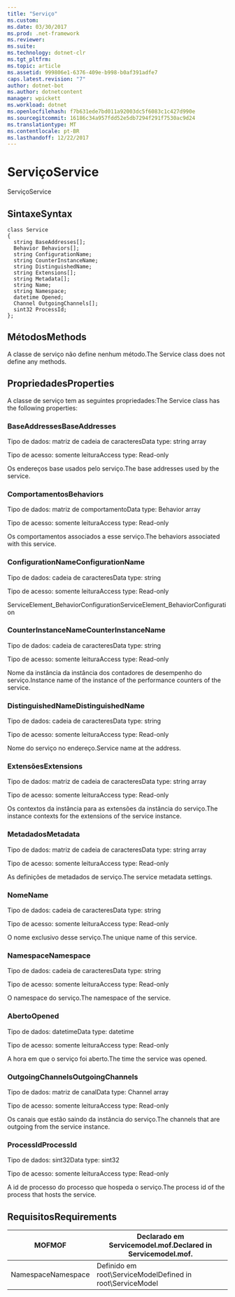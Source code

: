 ```yaml
---
title: "Serviço"
ms.custom: 
ms.date: 03/30/2017
ms.prod: .net-framework
ms.reviewer: 
ms.suite: 
ms.technology: dotnet-clr
ms.tgt_pltfrm: 
ms.topic: article
ms.assetid: 999806e1-6376-409e-b998-b0af391adfe7
caps.latest.revision: "7"
author: dotnet-bot
ms.author: dotnetcontent
manager: wpickett
ms.workload: dotnet
ms.openlocfilehash: f7b631ede7bd011a92003dc5f6083c1c427d990e
ms.sourcegitcommit: 16186c34a957fdd52e5db7294f291f7530ac9d24
ms.translationtype: MT
ms.contentlocale: pt-BR
ms.lasthandoff: 12/22/2017
---
```

# <a name="service"></a><span data-ttu-id="e88fc-102">Serviço</span><span class="sxs-lookup"><span data-stu-id="e88fc-102">Service</span></span>
<span data-ttu-id="e88fc-103">Serviço</span><span class="sxs-lookup"><span data-stu-id="e88fc-103">Service</span></span>  
  
## <a name="syntax"></a><span data-ttu-id="e88fc-104">Sintaxe</span><span class="sxs-lookup"><span data-stu-id="e88fc-104">Syntax</span></span>  
  
```  
class Service  
{  
  string BaseAddresses[];  
  Behavior Behaviors[];  
  string ConfigurationName;  
  string CounterInstanceName;  
  string DistinguishedName;  
  string Extensions[];  
  string Metadata[];  
  string Name;  
  string Namespace;  
  datetime Opened;  
  Channel OutgoingChannels[];  
  sint32 ProcessId;  
};  
```  
  
## <a name="methods"></a><span data-ttu-id="e88fc-105">Métodos</span><span class="sxs-lookup"><span data-stu-id="e88fc-105">Methods</span></span>  
 <span data-ttu-id="e88fc-106">A classe de serviço não define nenhum método.</span><span class="sxs-lookup"><span data-stu-id="e88fc-106">The Service class does not define any methods.</span></span>  
  
## <a name="properties"></a><span data-ttu-id="e88fc-107">Propriedades</span><span class="sxs-lookup"><span data-stu-id="e88fc-107">Properties</span></span>  
 <span data-ttu-id="e88fc-108">A classe de serviço tem as seguintes propriedades:</span><span class="sxs-lookup"><span data-stu-id="e88fc-108">The Service class has the following properties:</span></span>  
  
### <a name="baseaddresses"></a><span data-ttu-id="e88fc-109">BaseAddresses</span><span class="sxs-lookup"><span data-stu-id="e88fc-109">BaseAddresses</span></span>  
 <span data-ttu-id="e88fc-110">Tipo de dados: matriz de cadeia de caracteres</span><span class="sxs-lookup"><span data-stu-id="e88fc-110">Data type: string array</span></span>  
  
 <span data-ttu-id="e88fc-111">Tipo de acesso: somente leitura</span><span class="sxs-lookup"><span data-stu-id="e88fc-111">Access type: Read-only</span></span>  
  
 <span data-ttu-id="e88fc-112">Os endereços base usados pelo serviço.</span><span class="sxs-lookup"><span data-stu-id="e88fc-112">The base addresses used by the service.</span></span>  
  
### <a name="behaviors"></a><span data-ttu-id="e88fc-113">Comportamentos</span><span class="sxs-lookup"><span data-stu-id="e88fc-113">Behaviors</span></span>  
 <span data-ttu-id="e88fc-114">Tipo de dados: matriz de comportamento</span><span class="sxs-lookup"><span data-stu-id="e88fc-114">Data type: Behavior array</span></span>  
  
 <span data-ttu-id="e88fc-115">Tipo de acesso: somente leitura</span><span class="sxs-lookup"><span data-stu-id="e88fc-115">Access type: Read-only</span></span>  
  
 <span data-ttu-id="e88fc-116">Os comportamentos associados a esse serviço.</span><span class="sxs-lookup"><span data-stu-id="e88fc-116">The behaviors associated with this service.</span></span>  
  
### <a name="configurationname"></a><span data-ttu-id="e88fc-117">ConfigurationName</span><span class="sxs-lookup"><span data-stu-id="e88fc-117">ConfigurationName</span></span>  
 <span data-ttu-id="e88fc-118">Tipo de dados: cadeia de caracteres</span><span class="sxs-lookup"><span data-stu-id="e88fc-118">Data type: string</span></span>  
  
 <span data-ttu-id="e88fc-119">Tipo de acesso: somente leitura</span><span class="sxs-lookup"><span data-stu-id="e88fc-119">Access type: Read-only</span></span>  
  
 <span data-ttu-id="e88fc-120">ServiceElement_BehaviorConfiguration</span><span class="sxs-lookup"><span data-stu-id="e88fc-120">ServiceElement_BehaviorConfiguration</span></span>  
  
### <a name="counterinstancename"></a><span data-ttu-id="e88fc-121">CounterInstanceName</span><span class="sxs-lookup"><span data-stu-id="e88fc-121">CounterInstanceName</span></span>  
 <span data-ttu-id="e88fc-122">Tipo de dados: cadeia de caracteres</span><span class="sxs-lookup"><span data-stu-id="e88fc-122">Data type: string</span></span>  
  
 <span data-ttu-id="e88fc-123">Tipo de acesso: somente leitura</span><span class="sxs-lookup"><span data-stu-id="e88fc-123">Access type: Read-only</span></span>  
  
 <span data-ttu-id="e88fc-124">Nome da instância da instância dos contadores de desempenho do serviço.</span><span class="sxs-lookup"><span data-stu-id="e88fc-124">Instance name of the instance of the performance counters of the service.</span></span>  
  
### <a name="distinguishedname"></a><span data-ttu-id="e88fc-125">DistinguishedName</span><span class="sxs-lookup"><span data-stu-id="e88fc-125">DistinguishedName</span></span>  
 <span data-ttu-id="e88fc-126">Tipo de dados: cadeia de caracteres</span><span class="sxs-lookup"><span data-stu-id="e88fc-126">Data type: string</span></span>  
  
 <span data-ttu-id="e88fc-127">Tipo de acesso: somente leitura</span><span class="sxs-lookup"><span data-stu-id="e88fc-127">Access type: Read-only</span></span>  
  
 <span data-ttu-id="e88fc-128">Nome do serviço no endereço.</span><span class="sxs-lookup"><span data-stu-id="e88fc-128">Service name at the address.</span></span>  
  
### <a name="extensions"></a><span data-ttu-id="e88fc-129">Extensões</span><span class="sxs-lookup"><span data-stu-id="e88fc-129">Extensions</span></span>  
 <span data-ttu-id="e88fc-130">Tipo de dados: matriz de cadeia de caracteres</span><span class="sxs-lookup"><span data-stu-id="e88fc-130">Data type: string array</span></span>  
  
 <span data-ttu-id="e88fc-131">Tipo de acesso: somente leitura</span><span class="sxs-lookup"><span data-stu-id="e88fc-131">Access type: Read-only</span></span>  
  
 <span data-ttu-id="e88fc-132">Os contextos da instância para as extensões da instância do serviço.</span><span class="sxs-lookup"><span data-stu-id="e88fc-132">The instance contexts for the extensions of the service instance.</span></span>  
  
### <a name="metadata"></a><span data-ttu-id="e88fc-133">Metadados</span><span class="sxs-lookup"><span data-stu-id="e88fc-133">Metadata</span></span>  
 <span data-ttu-id="e88fc-134">Tipo de dados: matriz de cadeia de caracteres</span><span class="sxs-lookup"><span data-stu-id="e88fc-134">Data type: string array</span></span>  
  
 <span data-ttu-id="e88fc-135">Tipo de acesso: somente leitura</span><span class="sxs-lookup"><span data-stu-id="e88fc-135">Access type: Read-only</span></span>  
  
 <span data-ttu-id="e88fc-136">As definições de metadados de serviço.</span><span class="sxs-lookup"><span data-stu-id="e88fc-136">The service metadata settings.</span></span>  
  
### <a name="name"></a><span data-ttu-id="e88fc-137">Nome</span><span class="sxs-lookup"><span data-stu-id="e88fc-137">Name</span></span>  
 <span data-ttu-id="e88fc-138">Tipo de dados: cadeia de caracteres</span><span class="sxs-lookup"><span data-stu-id="e88fc-138">Data type: string</span></span>  
  
 <span data-ttu-id="e88fc-139">Tipo de acesso: somente leitura</span><span class="sxs-lookup"><span data-stu-id="e88fc-139">Access type: Read-only</span></span>  
  
 <span data-ttu-id="e88fc-140">O nome exclusivo desse serviço.</span><span class="sxs-lookup"><span data-stu-id="e88fc-140">The unique name of this service.</span></span>  
  
### <a name="namespace"></a><span data-ttu-id="e88fc-141">Namespace</span><span class="sxs-lookup"><span data-stu-id="e88fc-141">Namespace</span></span>  
 <span data-ttu-id="e88fc-142">Tipo de dados: cadeia de caracteres</span><span class="sxs-lookup"><span data-stu-id="e88fc-142">Data type: string</span></span>  
  
 <span data-ttu-id="e88fc-143">Tipo de acesso: somente leitura</span><span class="sxs-lookup"><span data-stu-id="e88fc-143">Access type: Read-only</span></span>  
  
 <span data-ttu-id="e88fc-144">O namespace do serviço.</span><span class="sxs-lookup"><span data-stu-id="e88fc-144">The namespace of the service.</span></span>  
  
### <a name="opened"></a><span data-ttu-id="e88fc-145">Aberto</span><span class="sxs-lookup"><span data-stu-id="e88fc-145">Opened</span></span>  
 <span data-ttu-id="e88fc-146">Tipo de dados: datetime</span><span class="sxs-lookup"><span data-stu-id="e88fc-146">Data type: datetime</span></span>  
  
 <span data-ttu-id="e88fc-147">Tipo de acesso: somente leitura</span><span class="sxs-lookup"><span data-stu-id="e88fc-147">Access type: Read-only</span></span>  
  
 <span data-ttu-id="e88fc-148">A hora em que o serviço foi aberto.</span><span class="sxs-lookup"><span data-stu-id="e88fc-148">The time the service was opened.</span></span>  
  
### <a name="outgoingchannels"></a><span data-ttu-id="e88fc-149">OutgoingChannels</span><span class="sxs-lookup"><span data-stu-id="e88fc-149">OutgoingChannels</span></span>  
 <span data-ttu-id="e88fc-150">Tipo de dados: matriz de canal</span><span class="sxs-lookup"><span data-stu-id="e88fc-150">Data type: Channel array</span></span>  
  
 <span data-ttu-id="e88fc-151">Tipo de acesso: somente leitura</span><span class="sxs-lookup"><span data-stu-id="e88fc-151">Access type: Read-only</span></span>  
  
 <span data-ttu-id="e88fc-152">Os canais que estão saindo da instância do serviço.</span><span class="sxs-lookup"><span data-stu-id="e88fc-152">The channels that are outgoing from the service instance.</span></span>  
  
### <a name="processid"></a><span data-ttu-id="e88fc-153">ProcessId</span><span class="sxs-lookup"><span data-stu-id="e88fc-153">ProcessId</span></span>  
 <span data-ttu-id="e88fc-154">Tipo de dados: sint32</span><span class="sxs-lookup"><span data-stu-id="e88fc-154">Data type: sint32</span></span>  
  
 <span data-ttu-id="e88fc-155">Tipo de acesso: somente leitura</span><span class="sxs-lookup"><span data-stu-id="e88fc-155">Access type: Read-only</span></span>  
  
 <span data-ttu-id="e88fc-156">A id de processo do processo que hospeda o serviço.</span><span class="sxs-lookup"><span data-stu-id="e88fc-156">The process id of the process that hosts the service.</span></span>  
  
## <a name="requirements"></a><span data-ttu-id="e88fc-157">Requisitos</span><span class="sxs-lookup"><span data-stu-id="e88fc-157">Requirements</span></span>  
  
|<span data-ttu-id="e88fc-158">MOF</span><span class="sxs-lookup"><span data-stu-id="e88fc-158">MOF</span></span>|<span data-ttu-id="e88fc-159">Declarado em Servicemodel.mof.</span><span class="sxs-lookup"><span data-stu-id="e88fc-159">Declared in Servicemodel.mof.</span></span>|  
|---------|-----------------------------------|  
|<span data-ttu-id="e88fc-160">Namespace</span><span class="sxs-lookup"><span data-stu-id="e88fc-160">Namespace</span></span>|<span data-ttu-id="e88fc-161">Definido em root\ServiceModel</span><span class="sxs-lookup"><span data-stu-id="e88fc-161">Defined in root\ServiceModel</span></span>|
